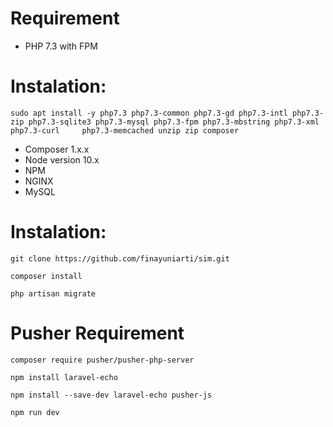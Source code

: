 # Requirement

* PHP 7.3 with FPM

Instalation:
============================================================

    sudo apt install -y php7.3 php7.3-common php7.3-gd php7.3-intl php7.3-zip php7.3-sqlite3 php7.3-mysql php7.3-fpm php7.3-mbstring php7.3-xml php7.3-curl   	php7.3-memcached unzip zip composer

* Composer 1.x.x
* Node version 10.x
* NPM
* NGINX
* MySQL


Instalation:
============================================================

    git clone https://github.com/finayuniarti/sim.git
	
    composer install 

    php artisan migrate


Pusher Requirement
=============================================================

    composer require pusher/pusher-php-server

    npm install laravel-echo
    
    npm install --save-dev laravel-echo pusher-js

    npm run dev

